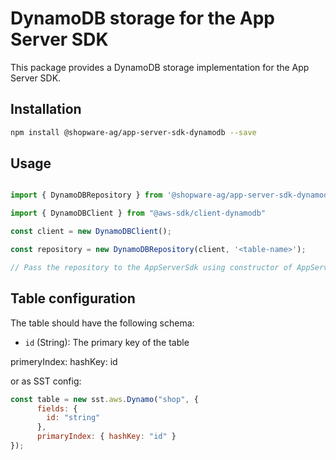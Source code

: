 # DynamoDB storage for the App Server SDK

This package provides a DynamoDB storage implementation for the App Server SDK.

## Installation

```bash
npm install @shopware-ag/app-server-sdk-dynamodb --save
```

## Usage

```javascript

import { DynamoDBRepository } from '@shopware-ag/app-server-sdk-dynamodb';

import { DynamoDBClient } from "@aws-sdk/client-dynamodb"

const client = new DynamoDBClient();

const repository = new DynamoDBRepository(client, '<table-name>');

// Pass the repository to the AppServerSdk using constructor of AppServer or configureAppserver with Hono
```

## Table configuration

The table should have the following schema:

- `id` (String): The primary key of the table

primeryIndex: hashKey: id

or as SST config:

```js
const table = new sst.aws.Dynamo("shop", {
      fields: {
        id: "string"
      },
      primaryIndex: { hashKey: "id" }
});
```